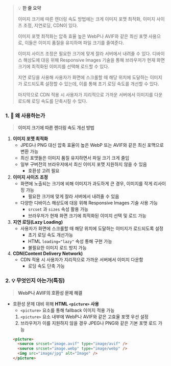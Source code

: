 > 💡 **한 줄 요약**
>
> 이미지 크기에 따른 렌더링 속도 방법에는 크게 이미지 포맷 최적화, 이미지 사이즈 조정, 지연로딩, CDN이 있다.
>
> 이미지 포맷 최적화는 압축 효율 높은 WebP나 AVIF와 같은 최신 포맷 사용으로, 이들은 이미지 품질을 유지하며 파일 크기를 줄여준다.
>
> 이미지 사이즈 조정은 필요한 크기에 맞게 잘라 서버에서 내려줄 수 있다. 디바이스 해상도에 대응 위해 Responsive Images 기술을 통해 브라우저가 현재 화면 크기에 최적화된 이미지를 선택해 로드할 수 있다.
>
> 지연 로딩을 사용해 사용자가 화면에 스크롤할 때 해당 위치에 도달하는 이미지가 로드되도록 설정할 수 있는데, 이를 통해 초기 로딩 속도를 개선할 수 있다.
>
> 마지막으로 CDN 적용 시 사용자가 지리적으로 가까운 서버에서 이미지를 다운로드해 로딩 속도를 단축시킬 수 있다.

### 1. 🤔 왜 사용하는가

> **이미지 크기에 따른 렌더링 속도 개선 방법**

1. **이미지 포맷 최적화**
   - JPEG나 PNG 대신 압축 효율이 높은 WebP 또는 AVIF와 같은 최신 포맥으로 변환 가능
   - 최신 포맷들은 이미지 품질 유지하면서 파일 크기 크게 줄임
   - 일부 구버전의 브라우저에서 최신 이미지 포맷 지원하지 않을 수 있음
     - 호환성 고려 필요
2. **이미지 사이즈 조정**
   - 화면에 노출되는 크기에 비해 이미지가 과도하게 큰 경우, 이미지를 작게 리사이징 가능
     - 필요한 크기에 맞게 잘라 서버에서 내려줄 수 있음
   - 다양한 디바이스 해상도에 대응 위해 Responsive Images 기술 사용 가능
     - `srcset` 과 `sizes` 속성 활용 가능
     - 브라우저가 현재 화면 크기에 최적화된 이미지 선택 및 로드 가능
3. **지연 로딩(Lazy Loading)**
   - 사용자가 화면에 스크롤할 때 해당 위치에 도달하는 이미지가 로드되도록 설정
     - 초기 로딩 속도 개선가능
     - HTML `loading="lazy"` 속성 통해 구현 가능
     - 불필요한 이미지 로드 방지 가능
4. **CDN(Content Delivery Network)**
   - CDN 적용 시 사용자가 지리적으로 가까운 서버에서 이미지 다운함
     - 로딩 속도 단축 가능

### 2. 💡 무엇인지 아는가(특징)

> **WebP나 AVIF의 호환성 문제 해결**

- 호환성 문제 대비 위해 **HTML `<picture>` 사용**
  - `<picture>` 요소를 통해 fallback 이미지 적용 가능
  1. `<picture>` 요소 내부에 WebP나 AVIF와 같은 고효율 포맷 우선 설정
  2. 브라우저가 이를 지원하지 않을 경우 JPEG나 PNG와 같은 기본 포맷 로드 가능
  ```html
  <picture>
    <source srcset="image.avif" type="image/avif" />
    <source srcset="image.webp" type="image/webp" />
    <img src="image/jpg" alt="Image" />
  </picture>
  ```
